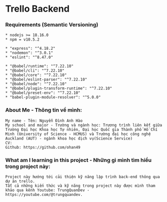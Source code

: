 <h1>Trello Backend</h1>

### Requirements (Semantic Versioning)

```
* nodejs >= 18.16.0
* npm = v10.5.2

* "express": "^4.18.2"
* "nodemon": "^3.0.1"
* "eslint": "^8.47.0"

* "@babel/runtime": "^7.22.10"
* "@babel/cli": "^7.22.10"
* "@babel/core": "^7.22.10"
* "@babel/eslint-parser": "^7.22.10"
* "@babel/node": "^7.22.10"
* "@babel/plugin-transform-runtime": "^7.22.10"
* "@babel/preset-env": "^7.22.10"
* "babel-plugin-module-resolver": "^5.0.0"
```

### About Me - Thông tin về mình:

```
My name - Tên: Nguyễn Đình Anh Hào
My school and major - Trường và ngành học: Trương trình liên kết giữa Trường Đại học Khoa học Tự nhiên, Đại học Quốc gia Thành phố Hồ Chí Minh (University of Science - HCMUS) và Trường đại học công nghệ Auckland (AUT) - ngành khoa học dịch vụ(Science Service)
CV:
Github: https://github.com/ohan49
```

### What am I learning in this project - Những gì mình tìm hiểu trong project này:

```
Project này hướng tới cải thiện kỹ năng lập trình back-end thông qua dự án trello.
Tất cả những kiến thức và kỹ năng trong project này được mình tham khảo qua kênh Youtube: TrungQuanDev - https://youtube.com/@trungquandev.
```
